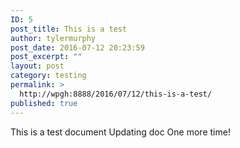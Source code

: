 ```yaml
---
ID: 5
post_title: This is a test
author: tylermurphy
post_date: 2016-07-12 20:23:59
post_excerpt: ""
layout: post
category: testing
permalink: >
  http://wpgh:8888/2016/07/12/this-is-a-test/
published: true
---
```

This is a test document
Updating doc
One more time!